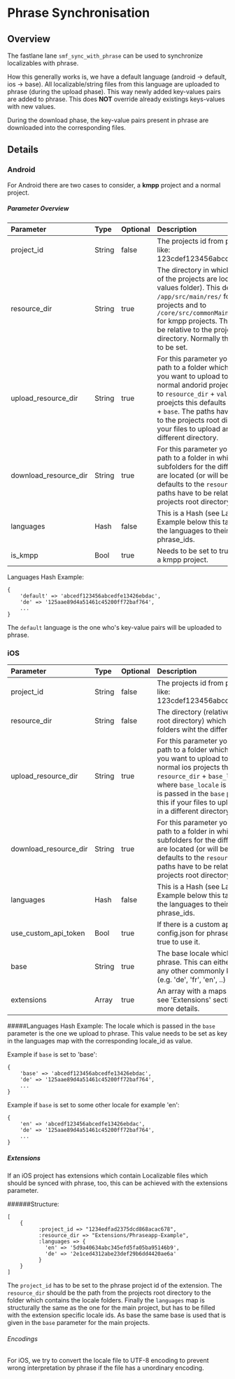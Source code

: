 # Phrase Synchronisation

## Overview

The fastlane lane `smf_sync_with_phrase` can be used to synchronize localizables with phrase.

How this generally works is, we have a default language (android -> default, ios -> base). All localizable/string files from this language are uploaded to phrase (during the upload phase). This way newly added key-values pairs are added to phrase. This does **NOT** override already existings keys-values with new values.

During the download phase, the key-value pairs present in phrase are downloaded into the corresponding files.

## Details

### Android

For Android there are two cases to consider, a **kmpp** project and a normal project.

##### Parameter Overview

| Parameter     | Type          | Optional  | Description |
|:------------- |:------------- |:--------- |:----------- |
|project_id|String|false|The projects id from phrase. Looks like: 123cdef123456abcd32ef34bg234eb|
|resource_dir|String|true|The directory in which the resources of the projects are located (e.g. the values folder). This defaults to `/app/src/main/res/` for normal android projects and to `/core/src/commonMain/resources/MR/` for kmpp projects. The paths have to be relative to the projects root directory. Normally this doesn't need to be set.|
|upload_resource\_dir|String|true|For this parameter you can pass in a path to a folder which contains the file you want to upload to phrase. For normal andorid projects this defaults to `resource_dir` + `values`. For kmpp proejcts this defaults to `resource_dir` + `base`.  The paths have to be relative to the projects root directory.Set this if your files to upload are located in a different directory.|
|download_resource\_dir|String|true|For this parameter you can pass in a path to a folder in which the subfolders for the different languages are located (or will be created). This defaults to the `resource_dir`. The paths have to be relative to the projects root directory.| 
|languages|Hash|false|This is a Hash (see Languages Hash Example below this table) which maps the languages to their corresponding phrase_ids.|
|is_kmpp|Bool|true|Needs to be set to true if the project is a kmpp project.|

Languages Hash Example:
```
{
    'default' => 'abcedf123456abcedfe13426ebdac',
    'de' => '125aae89d4a51461c45200ff72baf764',
    ...
}
```

The `default` language is the one who's key-value pairs will be uploaded to phrase.

### iOS

| Parameter     | Type          | Optional  | Description |
|:------------- |:------------- |:--------- |:----------- |
|project_id|String|false|The projects id from phrase. Looks like: 123cdef123456abcd32ef34bg234eb|
|resource_dir|String|false| The directory (relative to the projects root directory) which contains the folders wiht the differen locales.|
|upload_resource\_dir|String|true|For this parameter you can pass in a path to a folder which contains the file you want to upload to phrase. For normal ios projects this defaults to `resource_dir` + `base_locale.lproj` where `base_locale` is the value which is passed in the `base` parameter. Set this if your files to upload are located in a different directory.|
|download_resource\_dir|String|true|For this parameter you can pass in a path to a folder in which the subfolders for the different languages are located (or will be created). This defaults to the `resource_dir`. The paths have to be relative to the projects root directory.| 
|languages|Hash|false|This is a Hash (see Languages Hash Example below this table) which maps the languages to their corresponding phrase_ids.|
|use_custom\_api\_token|Bool|true|If there is a custom api token set in the config.json for phraseapp, set this to true to use it.|
|base|String|true|The base locale which is uploaded to phrase. This can either be 'base' or any other commonly known locale (e.g. 'de', 'fr', 'en', ..)|
|extensions|Array|true|An array with a maps of extensions, see 'Extensions' section below for more details.|

#####Languages Hash Example:
The locale which is passed in the `base` parameter is the one we upload to phrase. This value needs to be set as key in the languages map with the corresponding locale_id as value.

Example if `base` is set to 'base':

```
{
    'base' => 'abcedf123456abcedfe13426ebdac',
    'de' => '125aae89d4a51461c45200ff72baf764',
    ...
}
```

Example if `base` is set to some other locale for example 'en':

```
{
    'en' => 'abcedf123456abcedfe13426ebdac',
    'de' => '125aae89d4a51461c45200ff72baf764',
    ...
}
```

##### Extensions

If an iOS project has extensions which contain Localizable files which should be synced with phrase, too, this can be achieved with the extensions parameter.

######Structure:
```
[
    {
          :project_id => "1234edfad2375dcd868acac678",
          :resource_dir => "Extensions/Phraseapp-Example",
          :languages => {
            'en' => '5d9a40634abc345efd5fa05ba95146b9',
            'de' => '2e1ced4312abe23def29b6dd4420ae6a'
          }
    }
]
```

The `project_id` has to be set to the phrase project id of the extension. The `resource_dir` should be the path from the projects root directory to the folder which contains the locale folders. Finally the `languages` map is structurally the same as the one for the main project, but has to be filled with the extension specific locale ids. As base the same base is used that is given in the `base` parameter for the main projects.

###### Encodings

For iOS, we try to convert the locale file to UTF-8 encoding to prevent wrong interpretation by phrase if the file has a unordinary encoding.  
